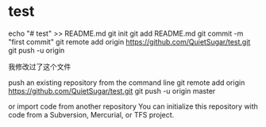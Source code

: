 # test
echo "# test" >> README.md
git init
git add README.md
git commit -m "first commit"
git remote add origin https://github.com/QuietSugar/test.git
git push -u origin 

我修改过了这个文件

 push an existing repository from the command line
git remote add origin https://github.com/QuietSugar/test.git
git push -u origin master


or import code from another repository
You can initialize this repository with code from a Subversion, Mercurial, or TFS project.
